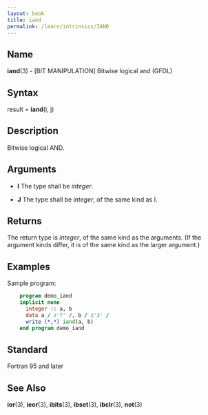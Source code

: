 ```yaml
---
layout: book
title: iand
permalink: /learn/intrinsics/IAND
---
```

## __Name__

__iand__(3) - \[BIT MANIPULATION\] Bitwise logical and
(GFDL)

## __Syntax__

result = __iand__(i, j)

## __Description__

Bitwise logical AND.

## __Arguments__

  - __I__
    The type shall be _integer_.

  - __J__
    The type shall be _integer_, of the same kind as I.

## __Returns__

The return type is _integer_, of the same kind as the arguments. (If the
argument kinds differ, it is of the same kind as the larger argument.)

## __Examples__

Sample program:

```fortran
    program demo_iand
    implicit none
      integer :: a, b
      data a / z'f' /, b / z'3' /
      write (*,*) iand(a, b)
    end program demo_iand
```

## __Standard__

Fortran 95 and later

## __See Also__

__ior__(3), __ieor__(3), __ibits__(3), __ibset__(3), __ibclr__(3),
__not__(3)
